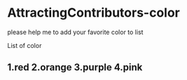 # AttractingContributors-color
please help me to add your favorite color to list

List of color

1.red
2.orange
3.purple
4.pink
---

